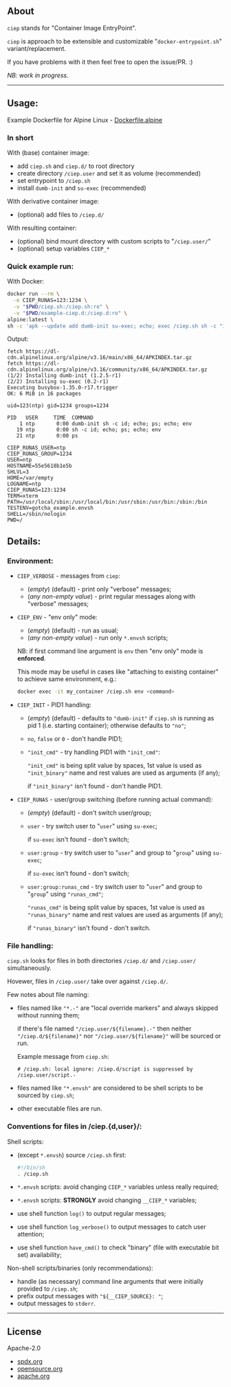 ## About

`ciep` stands for "Container Image EntryPoint".

`ciep` is approach to be extensible and customizable "`docker-entrypoint.sh`" variant/replacement.

If you have problems with it then feel free to open the issue/PR. :)

*NB: work in progress.*

---

## Usage:

Example Dockerfile for Alpine Linux - [Dockerfile.alpine](Dockerfile.alpine)

### In short

With (base) container image:

- add `ciep.sh` and `ciep.d/` to root directory
- create directory `/ciep.user` and set it as volume (recommended)
- set entrypoint to `/ciep.sh`
- install `dumb-init` and `su-exec` (recommended)

With derivative container image:

- (optional) add files to `/ciep.d/`

With resulting container:

- (optional) bind mount directory with custom scripts to "`/ciep.user/`"
- (optional) setup variables `CIEP_*`

### Quick example run:

With Docker:

```sh
docker run --rm \
  -e CIEP_RUNAS=123:1234 \
  -v "$PWD/ciep.sh:/ciep.sh:ro" \
  -v "$PWD/example-ciep.d:/ciep.d:ro" \
alpine:latest \
sh -c 'apk --update add dumb-init su-exec; echo; exec /ciep.sh sh -c "id; echo; ps; echo; env"'
```

Output:

```
fetch https://dl-cdn.alpinelinux.org/alpine/v3.16/main/x86_64/APKINDEX.tar.gz
fetch https://dl-cdn.alpinelinux.org/alpine/v3.16/community/x86_64/APKINDEX.tar.gz
(1/2) Installing dumb-init (1.2.5-r1)
(2/2) Installing su-exec (0.2-r1)
Executing busybox-1.35.0-r17.trigger
OK: 6 MiB in 16 packages

uid=123(ntp) gid=1234 groups=1234

PID   USER     TIME  COMMAND
    1 ntp       0:00 dumb-init sh -c id; echo; ps; echo; env
   19 ntp       0:00 sh -c id; echo; ps; echo; env
   21 ntp       0:00 ps

CIEP_RUNAS_USER=ntp
CIEP_RUNAS_GROUP=1234
USER=ntp
HOSTNAME=55e5618b1e5b
SHLVL=3
HOME=/var/empty
LOGNAME=ntp
CIEP_RUNAS=123:1234
TERM=xterm
PATH=/usr/local/sbin:/usr/local/bin:/usr/sbin:/usr/bin:/sbin:/bin
TESTENV=gotcha_example.envsh
SHELL=/sbin/nologin
PWD=/
```

## Details:

### Environment:

- `CIEP_VERBOSE` - messages from `ciep`:
  - (*empty*) (default) - print only "verbose" messages;
  - (*any non-empty value*) - print regular messages along with "verbose" messages;

- `CIEP_ENV` - "env only" mode:
  - (*empty*) (default) - run as usual;
  - (*any non-empty value*) - run only `*.envsh` scripts;

  NB: if first command line argument is `env` then "env only" mode is **enforced**.

  This mode may be useful in cases like "attaching to existing container" to achieve same environment, e.g.:

  ```sh
  docker exec -it my_container /ciep.sh env <command>
  ```

- `CIEP_INIT` - PID1 handling:
  - (*empty*) (default) - defaults to `"dumb-init"` if `ciep.sh` is running as pid 1 (i.e. starting container);
                          otherwise defaults to `"no"`;
  - `no`, `false` or `0` - don't handle PID1;
  - `"init_cmd"` - try handling PID1 with `"init_cmd"`:

    `"init_cmd"` is being split value by spaces, 1st value is used as `"init_binary"` name and rest values are used as arguments (if any);

    if `"init_binary"` isn't found - don't handle PID1.

- `CIEP_RUNAS` - user/group switching (before running actual command):
  - (*empty*) (default) - don't switch user/group;
  - `user` - try switch user to "`user`" using `su-exec`;

    if `su-exec` isn't found - don't switch;

  - `user:group` - try switch user to "`user`" and group to "`group`" using `su-exec`;

    if `su-exec` isn't found - don't switch;

  - `user:group:runas_cmd` - try switch user to "`user`" and group to "`group`" using `"runas_cmd"`;

    `"runas_cmd"` is being split value by spaces, 1st value is used as `"runas_binary"` name and rest values are used as arguments (if any);

    if `"runas_binary"` isn't found - don't switch.

### File handling:

`ciep.sh` looks for files in both directories `/ciep.d/` and `/ciep.user/` simultaneously.

Hovewer, files in `/ciep.user/` take over against `/ciep.d/`.

Few notes about file naming:

- files named like `"*.-"` are "local override markers" and always skipped without running them;

  if there's file named `"/ciep.user/${filename}.-"` then neither `"/ciep.d/${filename}"` nor  `"/ciep.user/${filename}"` will be sourced or run.

  Example message from `ciep.sh`:

  ```
  # /ciep.sh: local ignore: /ciep.d/script is suppressed by /ciep.user/script.-
  ```

- files named like `"*.envsh"` are considered to be shell scripts to be sourced by `ciep.sh`;

- other executable files are run.

### Conventions for files in /ciep.{d,user}/:

Shell scripts:

- (except `*.envsh`) source `/ciep.sh` first:

  ```sh
  #!/bin/sh
  . /ciep.sh
  ```

- `*.envsh` scripts: avoid changing `CIEP_*` variables unless really required;
- `*.envsh` scripts: **STRONGLY** avoid changing `__CIEP_*` variables;
- use shell function `log()` to output regular messages;
- use shell function `log_verbose()` to output messages to catch user attention;
- use shell function `have_cmd()` to check "binary" (file with executable bit set) availability;

Non-shell scripts/binaries (only recommendations):

- handle (as necessary) command line arguments that were initially provided to `/ciep.sh`;
- prefix output messages with `"${__CIEP_SOURCE}: "`;
- output messages to `stderr`.

---

## License

Apache-2.0

- [spdx.org](https://spdx.org/licenses/Apache-2.0.html)
- [opensource.org](https://opensource.org/licenses/Apache-2.0)
- [apache.org](https://www.apache.org/licenses/LICENSE-2.0)
